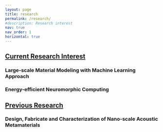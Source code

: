 ```yaml
---
layout: page
title: research
permalink: /research/
#description: Research interest
nav: true
nav_order: 1
horizontal: true
---
```


<h2>
<a href=".#current">Current Research Interest</a>
</h2>

<h3>
  Large-scale Material Modeling with Machine Learning Approach
</h3>


<h3>
  Energy-efficient Neuromorphic Computing
</h3>

<h2>
<a href=".#previous">
  Previous Research</a>
</h2>

<h3>
Design, Fabricate and Characterization of Nano-scale Acoustic Metamaterials
</h3>
